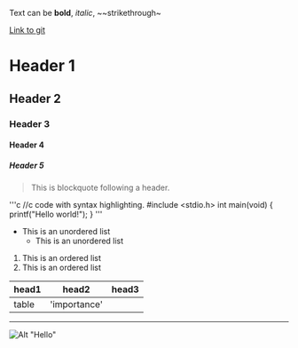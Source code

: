 Text can be **bold**, _italic_, ~~strikethrough~

[Link to git](http://github.com)

# Header 1
## Header 2
### Header 3
#### Header 4
##### Header 5

> This is blockquote following a header.


'''c
//c code with syntax highlighting.
#include <stdio.h>
int main(void) {
	printf("Hello world!");
}
'''

* This is an unordered list
	* This is an unordered list


1. This is an ordered list
2. This is an ordered list


|head1	|head2		 |head3|
|:------|------------|-----|
|table	|'importance'|	   |


***
![Alt "Hello"](http://guides.github.com/activities/hello-wored/branching.png)

